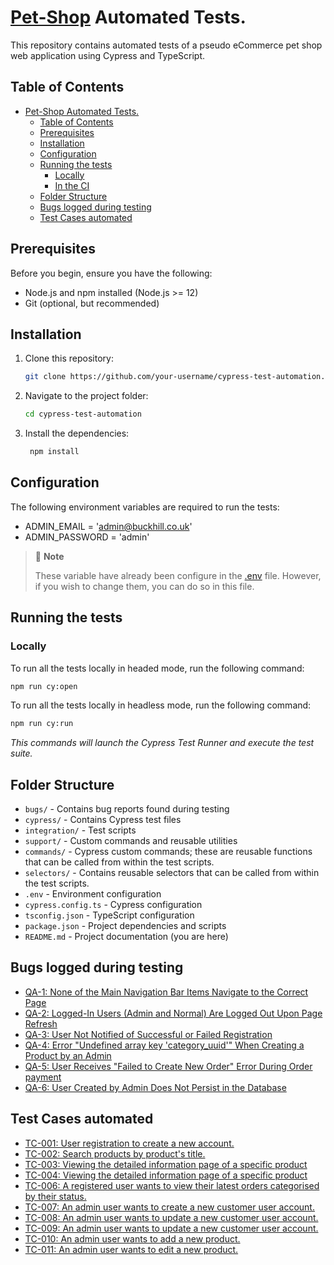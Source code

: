# [Pet-Shop](https://pet-shop.buckhill.com.hr/) Automated Tests.

This repository contains automated tests of a pseudo eCommerce pet shop web application using Cypress and TypeScript.

## Table of Contents

- [Pet-Shop Automated Tests.](#pet-shop-automated-tests)
  - [Table of Contents](#table-of-contents)
  - [Prerequisites](#prerequisites)
  - [Installation](#installation)
  - [Configuration](#configuration)
  - [Running the tests](#running-the-tests)
    - [Locally](#locally)
    - [In the CI](#in-the-ci)
  - [Folder Structure](#folder-structure)
  - [Bugs logged during testing](#bugs-logged-during-testing)
  - [Test Cases automated](#test-cases-automated)

## Prerequisites

Before you begin, ensure you have the following:

- Node.js and npm installed (Node.js >= 12)
- Git (optional, but recommended)

## Installation

1. Clone this repository:

   ```bash
   git clone https://github.com/your-username/cypress-test-automation.git
   ```

2. Navigate to the project folder:

   ```bash
   cd cypress-test-automation
   ```

3. Install the dependencies:

   ```bash
    npm install
   ```

## Configuration

The following environment variables are required to run the tests:

- ADMIN_EMAIL = 'admin@buckhill.co.uk'
- ADMIN_PASSWORD = 'admin'

> 💬 **Note**
>
> These variable have already been configure in the [.env](.env) file. However, if you wish to change them, you can do so in this file.

## Running the tests

### Locally

To run all the tests locally in headed mode, run the following command:

```bash
npm run cy:open
```

To run all the tests locally in headless mode, run the following command:

```bash
npm run cy:run
```

_This commands will launch the Cypress Test Runner and execute the test suite._

## Folder Structure

- `bugs/` - Contains bug reports found during testing
- `cypress/` - Contains Cypress test files
- `integration/` - Test scripts
- `support/` - Custom commands and reusable utilities
- `commands/` - Cypress custom commands; these are reusable functions that can be called from within the test scripts.
- `selectors/` - Contains reusable selectors that can be called from within the test scripts.
- `.env` - Environment configuration
- `cypress.config.ts` - Cypress configuration
- `tsconfig.json` - TypeScript configuration
- `package.json` - Project dependencies and scripts
- `README.md` - Project documentation (you are here)

## Bugs logged during testing

- [QA-1: None of the Main Navigation Bar Items Navigate to the Correct Page](bugs/qa-1.md)
- [QA-2: Logged-In Users (Admin and Normal) Are Logged Out Upon Page Refresh](bugs/qa-2.md)
- [QA-3: User Not Notified of Successful or Failed Registration](bugs/qa-3.md)
- [QA-4: Error "Undefined array key 'category_uuid'" When Creating a Product by an Admin](bugs/qa-4.md)
- [QA-5: User Receives "Failed to Create New Order" Error During Order payment](bugs/qa-5.md)
- [QA-6: User Created by Admin Does Not Persist in the Database](bugs/qa-6.md)

## Test Cases automated

- [TC-001: User registration to create a new account.](https://github.com/amosnjoroge/buckhill-qa-automation-eng-task/issues/3)
- [TC-002: Search products by product's title.](https://github.com/amosnjoroge/buckhill-qa-automation-eng-task/issues/9)
- [TC-003: Viewing the detailed information page of a specific product](https://github.com/amosnjoroge/buckhill-qa-automation-eng-task/issues/10)
- [TC-004: Viewing the detailed information page of a specific product](https://github.com/amosnjoroge/buckhill-qa-automation-eng-task/issues/12)
- [TC-006: A registered user wants to view their latest orders categorised by their status.](https://github.com/amosnjoroge/buckhill-qa-automation-eng-task/issues/17)
- [TC-007: An admin user wants to create a new customer user account.](https://github.com/amosnjoroge/buckhill-qa-automation-eng-task/issues/19)
- [TC-008: An admin user wants to update a new customer user account.](https://github.com/amosnjoroge/buckhill-qa-automation-eng-task/issues/20)
- [TC-009: An admin user wants to update a new customer user account.](https://github.com/amosnjoroge/buckhill-qa-automation-eng-task/issues/21)
- [TC-010: An admin user wants to add a new product.](https://github.com/amosnjoroge/buckhill-qa-automation-eng-task/issues/25)
- [TC-011: An admin user wants to edit a new product.](https://github.com/amosnjoroge/buckhill-qa-automation-eng-task/issues/26)
